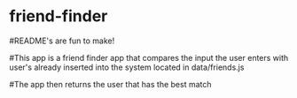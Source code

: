 # friend-finder

#README's are fun to make!

#This app is a friend finder app that compares the input the user enters with user's already inserted into the system located in data/friends.js

#The app then returns the user that has the best match